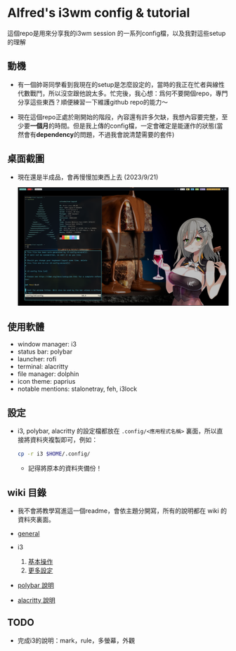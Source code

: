 # Alfred's i3wm config & tutorial

這個repo是用來分享我的i3wm session 的一系列config檔，以及我對這些setup的理解

## 動機

* 有一個帥哥同學看到我現在的setup是怎麼設定的，當時的我正在忙者與線性代數戰鬥，所以沒空跟他說太多。忙完後，我心想：爲何不要開個repo，專門分享這些東西？順便練習一下維護github repo的能力～

* 現在這個repo正處於剛開始的階段，內容還有許多欠缺，我想內容要完整，至少要**一個月**的時間。但是我上傳的config檔，一定會確定是能運作的狀態(當然會有**dependency**的問題，不過我會說清楚需要的套件)

## 桌面截圖

* 現在還是半成品，會再慢慢加東西上去 (2023/9/21)

    ![img](./screenshot.png)

## 使用軟體

* window manager: i3
* status bar: polybar
* launcher: rofi
* terminal: alacritty
* file manager: dolphin
* icon theme: paprius
* notable mentions: stalonetray, feh, i3lock

## 設定

* i3, polybar, alacritty 的設定檔都放在 ```.config/<應用程式名稱>``` 裏面，所以直接將資料夾複製即可，例如：
    ```bash
    cp -r i3 $HOME/.config/
    ```

    * 記得將原本的資料夾備份！

## wiki 目錄

* 我不會將教學寫進這一個readme，會依主題分開寫，所有的說明都在 wiki 的資料夾裏面。

* [general]()

* i3
    1. [基本操作](https://github.com/AlfredSu1214/Alfred-i3-Config-and-tutorial/blob/main/wiki/i3/basic.md)
    2. [更多設定](https://github.com/AlfredSu1214/Alfred-i3-Config-and-tutorial/blob/main/wiki/i3/advanced.md)

* [polybar 說明]()

* [alacritty 說明]()

## TODO

* 完成i3的說明：mark，rule，多螢幕，外觀
